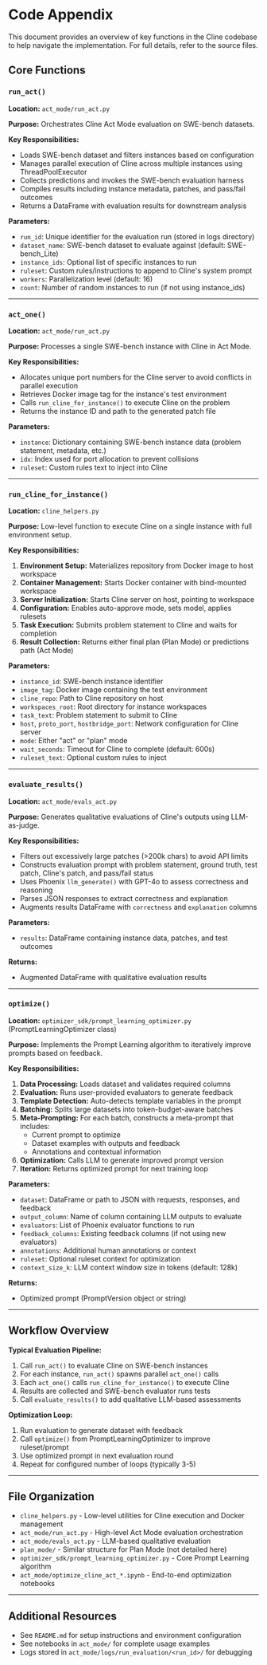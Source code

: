# Code Appendix

This document provides an overview of key functions in the Cline codebase to help navigate the implementation. For full details, refer to the source files.

## Core Functions

### `run_act()`
**Location:** `act_mode/run_act.py`

**Purpose:** Orchestrates Cline Act Mode evaluation on SWE-bench datasets.

**Key Responsibilities:**
- Loads SWE-bench dataset and filters instances based on configuration
- Manages parallel execution of Cline across multiple instances using ThreadPoolExecutor
- Collects predictions and invokes the SWE-bench evaluation harness
- Compiles results including instance metadata, patches, and pass/fail outcomes
- Returns a DataFrame with evaluation results for downstream analysis

**Parameters:**
- `run_id`: Unique identifier for the evaluation run (stored in logs directory)
- `dataset_name`: SWE-bench dataset to evaluate against (default: SWE-bench_Lite)
- `instance_ids`: Optional list of specific instances to run
- `ruleset`: Custom rules/instructions to append to Cline's system prompt
- `workers`: Parallelization level (default: 16)
- `count`: Number of random instances to run (if not using instance_ids)

---

### `act_one()`
**Location:** `act_mode/run_act.py`

**Purpose:** Processes a single SWE-bench instance with Cline in Act Mode.

**Key Responsibilities:**
- Allocates unique port numbers for the Cline server to avoid conflicts in parallel execution
- Retrieves Docker image tag for the instance's test environment
- Calls `run_cline_for_instance()` to execute Cline on the problem
- Returns the instance ID and path to the generated patch file

**Parameters:**
- `instance`: Dictionary containing SWE-bench instance data (problem statement, metadata, etc.)
- `idx`: Index used for port allocation to prevent collisions
- `ruleset`: Custom rules text to inject into Cline

---

### `run_cline_for_instance()`
**Location:** `cline_helpers.py`

**Purpose:** Low-level function to execute Cline on a single instance with full environment setup.

**Key Responsibilities:**
1. **Environment Setup:** Materializes repository from Docker image to host workspace
2. **Container Management:** Starts Docker container with bind-mounted workspace
3. **Server Initialization:** Starts Cline server on host, pointing to workspace
4. **Configuration:** Enables auto-approve mode, sets model, applies rulesets
5. **Task Execution:** Submits problem statement to Cline and waits for completion
6. **Result Collection:** Returns either final plan (Plan Mode) or predictions path (Act Mode)

**Parameters:**
- `instance_id`: SWE-bench instance identifier
- `image_tag`: Docker image containing the test environment
- `cline_repo`: Path to Cline repository on host
- `workspaces_root`: Root directory for instance workspaces
- `task_text`: Problem statement to submit to Cline
- `host`, `proto_port`, `hostbridge_port`: Network configuration for Cline server
- `mode`: Either "act" or "plan" mode
- `wait_seconds`: Timeout for Cline to complete (default: 600s)
- `ruleset_text`: Optional custom rules to inject

---

### `evaluate_results()`
**Location:** `act_mode/evals_act.py`

**Purpose:** Generates qualitative evaluations of Cline's outputs using LLM-as-judge.

**Key Responsibilities:**
- Filters out excessively large patches (>200k chars) to avoid API limits
- Constructs evaluation prompt with problem statement, ground truth, test patch, Cline's patch, and pass/fail status
- Uses Phoenix `llm_generate()` with GPT-4o to assess correctness and reasoning
- Parses JSON responses to extract correctness and explanation
- Augments results DataFrame with `correctness` and `explanation` columns

**Parameters:**
- `results`: DataFrame containing instance data, patches, and test outcomes

**Returns:**
- Augmented DataFrame with qualitative evaluation results

---

### `optimize()`
**Location:** `optimizer_sdk/prompt_learning_optimizer.py` (PromptLearningOptimizer class)

**Purpose:** Implements the Prompt Learning algorithm to iteratively improve prompts based on feedback.

**Key Responsibilities:**
1. **Data Processing:** Loads dataset and validates required columns
2. **Evaluation:** Runs user-provided evaluators to generate feedback
3. **Template Detection:** Auto-detects template variables in the prompt
4. **Batching:** Splits large datasets into token-budget-aware batches
5. **Meta-Prompting:** For each batch, constructs a meta-prompt that includes:
   - Current prompt to optimize
   - Dataset examples with outputs and feedback
   - Annotations and contextual information
6. **Optimization:** Calls LLM to generate improved prompt version
7. **Iteration:** Returns optimized prompt for next training loop

**Parameters:**
- `dataset`: DataFrame or path to JSON with requests, responses, and feedback
- `output_column`: Name of column containing LLM outputs to evaluate
- `evaluators`: List of Phoenix evaluator functions to run
- `feedback_columns`: Existing feedback columns (if not using new evaluators)
- `annotations`: Additional human annotations or context
- `ruleset`: Optional ruleset context for optimization
- `context_size_k`: LLM context window size in tokens (default: 128k)

**Returns:**
- Optimized prompt (PromptVersion object or string)

---

## Workflow Overview

**Typical Evaluation Pipeline:**
1. Call `run_act()` to evaluate Cline on SWE-bench instances
2. For each instance, `run_act()` spawns parallel `act_one()` calls
3. Each `act_one()` calls `run_cline_for_instance()` to execute Cline
4. Results are collected and SWE-bench evaluator runs tests
5. Call `evaluate_results()` to add qualitative LLM-based assessments

**Optimization Loop:**
1. Run evaluation to generate dataset with feedback
2. Call `optimize()` from PromptLearningOptimizer to improve ruleset/prompt
3. Use optimized prompt in next evaluation round
4. Repeat for configured number of loops (typically 3-5)

---

## File Organization

- `cline_helpers.py` - Low-level utilities for Cline execution and Docker management
- `act_mode/run_act.py` - High-level Act Mode evaluation orchestration
- `act_mode/evals_act.py` - LLM-based qualitative evaluation
- `plan_mode/` - Similar structure for Plan Mode (not detailed here)
- `optimizer_sdk/prompt_learning_optimizer.py` - Core Prompt Learning algorithm
- `act_mode/optimize_cline_act_*.ipynb` - End-to-end optimization notebooks

---

## Additional Resources

- See `README.md` for setup instructions and environment configuration
- See notebooks in `act_mode/` for complete usage examples
- Logs stored in `act_mode/logs/run_evaluation/<run_id>/` for debugging

